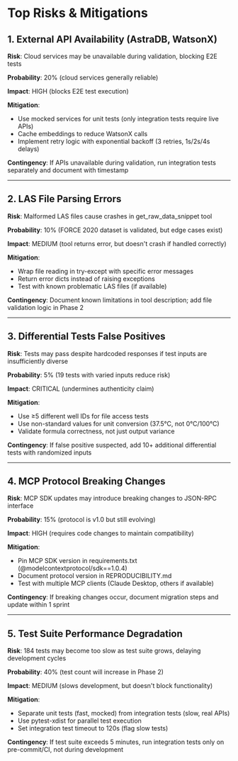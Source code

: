 # Top Risks & Mitigations

## 1. External API Availability (AstraDB, WatsonX)
**Risk**: Cloud services may be unavailable during validation, blocking E2E tests

**Probability**: 20% (cloud services generally reliable)

**Impact**: HIGH (blocks E2E test execution)

**Mitigation**:
- Use mocked services for unit tests (only integration tests require live APIs)
- Cache embeddings to reduce WatsonX calls
- Implement retry logic with exponential backoff (3 retries, 1s/2s/4s delays)

**Contingency**: If APIs unavailable during validation, run integration tests separately and document with timestamp

---

## 2. LAS File Parsing Errors
**Risk**: Malformed LAS files cause crashes in get_raw_data_snippet tool

**Probability**: 10% (FORCE 2020 dataset is validated, but edge cases exist)

**Impact**: MEDIUM (tool returns error, but doesn't crash if handled correctly)

**Mitigation**:
- Wrap file reading in try-except with specific error messages
- Return error dicts instead of raising exceptions
- Test with known problematic LAS files (if available)

**Contingency**: Document known limitations in tool description; add file validation logic in Phase 2

---

## 3. Differential Tests False Positives
**Risk**: Tests may pass despite hardcoded responses if test inputs are insufficiently diverse

**Probability**: 5% (19 tests with varied inputs reduce risk)

**Impact**: CRITICAL (undermines authenticity claim)

**Mitigation**:
- Use ≥5 different well IDs for file access tests
- Use non-standard values for unit conversion (37.5°C, not 0°C/100°C)
- Validate formula correctness, not just output variance

**Contingency**: If false positive suspected, add 10+ additional differential tests with randomized inputs

---

## 4. MCP Protocol Breaking Changes
**Risk**: MCP SDK updates may introduce breaking changes to JSON-RPC interface

**Probability**: 15% (protocol is v1.0 but still evolving)

**Impact**: HIGH (requires code changes to maintain compatibility)

**Mitigation**:
- Pin MCP SDK version in requirements.txt (@modelcontextprotocol/sdk==1.0.4)
- Document protocol version in REPRODUCIBILITY.md
- Test with multiple MCP clients (Claude Desktop, others if available)

**Contingency**: If breaking changes occur, document migration steps and update within 1 sprint

---

## 5. Test Suite Performance Degradation
**Risk**: 184 tests may become too slow as test suite grows, delaying development cycles

**Probability**: 40% (test count will increase in Phase 2)

**Impact**: MEDIUM (slows development, but doesn't block functionality)

**Mitigation**:
- Separate unit tests (fast, mocked) from integration tests (slow, real APIs)
- Use pytest-xdist for parallel test execution
- Set integration test timeout to 120s (flag slow tests)

**Contingency**: If test suite exceeds 5 minutes, run integration tests only on pre-commit/CI, not during development
